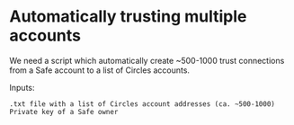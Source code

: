 # Automatically trusting multiple accounts

We need a script which automatically create ~500-1000 trust connections from a Safe account to a list of Circles accounts.

Inputs:

    .txt file with a list of Circles account addresses (ca. ~500-1000)
    Private key of a Safe owner

